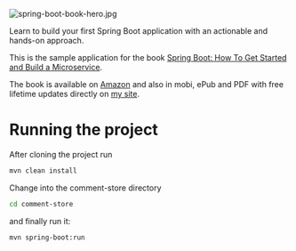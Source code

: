 ![spring-boot-book-hero.jpg](http://codeboje.de/spring-boot-book/spring-boot-book-hero.jpg "spring boot book cover hero")

Learn to build your first Spring Boot application with an actionable and hands-on approach.

This is the sample application for the book [Spring Boot: How To Get Started and Build a Microservice](http://codeboje.de/spring-boot-book/ "Spring Boot book").

The book is available on [Amazon](http://amzn.to/2r9UfVa "spring boot microservice book") and also in mobi, ePub and PDF with free lifetime updates directly on [my site](http://codeboje.de/spring-boot-book/ "the Spring Boot book home").


# Running the project

After cloning the project run

```bash
mvn clean install
```

Change into the comment-store directory

```bash
cd comment-store
```

and finally run it:

```bash
mvn spring-boot:run
```
